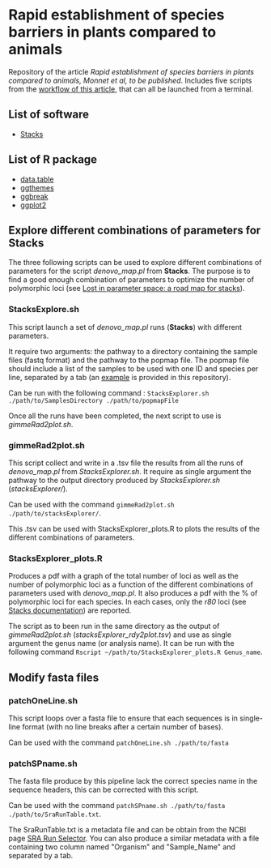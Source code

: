 # Rapid establishment of species barriers in plants compared to animals
Repository of the article *Rapid establishment of species barriers in plants compared to animals, Monnet et al, to be published*.
Includes five scripts from the [workflow of this article](https://github.com/Ladarwall/Greenworld/blob/main/workflow_diagram.pdf), that can all be launched from a terminal.

## List of software
- [Stacks](https://catchenlab.life.illinois.edu/stacks/)
## List of R package
- [data.table](https://rdrr.io/cran/data.table/)
- [ggthemes](https://cran.r-project.org/web/packages/ggthemes/index.html)
- [ggbreak](https://github.com/YuLab-SMU/ggbreak)
- [ggplot2](https://ggplot2.tidyverse.org/)


## Explore different combinations of parameters for **Stacks**
The three following scripts can be used to explore different combinations of parameters for the script *denovo_map.pl* from **Stacks**.
The purpose is to find a good enough combination of parameters to optimize the number of polymorphic loci (see [Lost in parameter space: a road map for stacks](https://doi.org/10.1111/2041-210X.12775)).

### StacksExplore.sh
This script launch a set of *denovo_map.pl* runs (**Stacks**) with different parameters.

It require two arguments: the pathway to a directory containing the sample files (fastq format) and the pathway to the popmap file.
The popmap file should include a list of the samples to be used with one ID and species per line, separated by a tab (an [example](https://github.com/Ladarwall/Greenworld/blob/main/popmap_file_example.txt) is provided in this repository).

Can be run with the following command : `StacksExplorer.sh ./path/to/SamplesDirectory ./path/to/popmapFile`

Once all the runs have been completed, the next script to use is *gimmeRad2plot.sh*.

### gimmeRad2plot.sh
This script collect and write in a .tsv file the results from all the runs of *denovo_map.pl* from *StacksExplorer.sh*.
It require as single argument the pathway to the output directory produced by *StacksExplorer.sh* (*stacksExplorer/*).

Can be used with the command `gimmeRad2plot.sh ./path/to/stacksExplorer/`.

This .tsv can be used with StacksExplorer_plots.R to plots the results of the different combinations of parameters.

### StacksExplorer_plots.R
Produces a pdf with a graph of the total number of loci as well as the number of polymorphic loci as a function of the different combinations of parameters used with *denovo_map.pl*.
It also produces a pdf with the % of polymorphic loci for each species. In each cases, only the *r80* loci (see [Stacks documentation](https://catchenlab.life.illinois.edu/stacks/)) are reported.

The script as to been run in the same directory as the output of *gimmeRad2plot.sh* (*stacksExplorer_rdy2plot.tsv*) and use as single argument the genus name (or analysis name). It can be run with the following command `Rscript ~/path/to/StacksExplorer_plots.R Genus_name`.


## Modify fasta files
### patchOneLine.sh
This script loops over a fasta file to ensure that each sequences is in single-line format (with no line breaks after a certain number of bases).

Can be used with the command `patchOneLine.sh ./path/to/fasta`

### patchSPname.sh
The fasta file produce by this pipeline lack the correct species name in the sequence headers, this can be corrected with this script.

Can be used with the command `patchSPname.sh ./path/to/fasta ./path/to/SraRunTable.txt`.

The SraRunTable.txt is a metadata file and can be obtain from the NCBI page [SRA Run Selector](https://www-ncbi-nlm-nih-gov.inee.bib.cnrs.fr/Traces/study/). You can also produce a similar metadata with a file containing two column named "Organism" and "Sample_Name" and separated by a tab.

